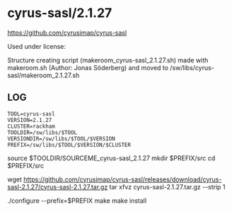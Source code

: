 cyrus-sasl/2.1.27
========================

<https://github.com/cyrusimap/cyrus-sasl>

Used under license:


Structure creating script (makeroom_cyrus-sasl_2.1.27.sh) made with makeroom.sh (Author: Jonas Söderberg) and moved to /sw/libs/cyrus-sasl/makeroom_2.1.27.sh

LOG
---

    TOOL=cyrus-sasl
    VERSION=2.1.27
    CLUSTER=rackham
    TOOLDIR=/sw/libs/$TOOL
    VERSIONDIR=/sw/libs/$TOOL/$VERSION
    PREFIX=/sw/libs/$TOOL/$VERSION/$CLUSTER

source $TOOLDIR/SOURCEME_cyrus-sasl_2.1.27
mkdir $PREFIX/src
cd $PREFIX/src

wget https://github.com/cyrusimap/cyrus-sasl/releases/download/cyrus-sasl-2.1.27/cyrus-sasl-2.1.27.tar.gz
tar xfvz cyrus-sasl-2.1.27.tar.gz --strip 1

./configure --prefix=$PREFIX
make
make install

